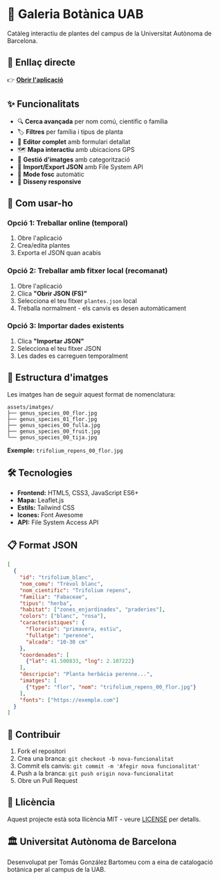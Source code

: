 # 🌿 Galeria Botànica UAB

Catàleg interactiu de plantes del campus de la Universitat Autònoma de Barcelona.

## 🚀 Enllaç directe
👉 **[Obrir l'aplicació](https://TU_USUARI.github.io/galeria-botanica-uab/)**

## ✨ Funcionalitats

- 🔍 **Cerca avançada** per nom comú, científic o família
- 🏷️ **Filtres** per família i tipus de planta
- 📝 **Editor complet** amb formulari detallat
- 🗺️ **Mapa interactiu** amb ubicacions GPS
- 🎨 **Gestió d'imatges** amb categorització
- 📁 **Import/Export JSON** amb File System API
- 🌙 **Mode fosc** automàtic
- 📱 **Disseny responsive**

## 🎯 Com usar-ho

### Opció 1: Treballar online (temporal)
1. Obre l'aplicació
2. Crea/edita plantes
3. Exporta el JSON quan acabis

### Opció 2: Treballar amb fitxer local (recomanat)
1. Obre l'aplicació
2. Clica **"Obrir JSON (FS)"**
3. Selecciona el teu fitxer `plantes.json` local
4. Treballa normalment - els canvis es desen automàticament

### Opció 3: Importar dades existents
1. Clica **"Importar JSON"**
2. Selecciona el teu fitxer JSON
3. Les dades es carreguen temporalment

## 📂 Estructura d'imatges

Les imatges han de seguir aquest format de nomenclatura:
```
assets/imatges/
├── genus_species_00_flor.jpg
├── genus_species_01_flor.jpg
├── genus_species_00_fulla.jpg
├── genus_species_00_fruit.jpg
└── genus_species_00_tija.jpg
```

**Exemple:** `trifolium_repens_00_flor.jpg`

## 🛠️ Tecnologies

- **Frontend:** HTML5, CSS3, JavaScript ES6+
- **Mapa:** Leaflet.js
- **Estils:** Tailwind CSS
- **Icones:** Font Awesome
- **API:** File System Access API

## 📋 Format JSON

```json
[
  {
    "id": "trifolium_blanc",
    "nom_comu": "Trèvol blanc",
    "nom_cientific": "Trifolium repens",
    "familia": "Fabaceae",
    "tipus": "herba",
    "habitat": ["zones_enjardinades", "praderies"],
    "colors": ["blanc", "rosa"],
    "caracteristiques": {
      "floracio": "primavera, estiu",
      "fullatge": "perenne",
      "alcada": "10-30 cm"
    },
    "coordenades": [
      {"lat": 41.500833, "lng": 2.107222}
    ],
    "descripcio": "Planta herbàcia perenne...",
    "imatges": [
      {"type": "flor", "nom": "trifolium_repens_00_flor.jpg"}
    ],
    "fonts": ["https://exemple.com"]
  }
]
```

## 🤝 Contribuir

1. Fork el repositori
2. Crea una branca: `git checkout -b nova-funcionalitat`
3. Commit els canvis: `git commit -m 'Afegir nova funcionalitat'`
4. Push a la branca: `git push origin nova-funcionalitat`
5. Obre un Pull Request

## 📄 Llicència

Aquest projecte està sota llicència MIT - veure [LICENSE](LICENSE) per detalls.

## 🏛️ Universitat Autònoma de Barcelona

Desenvolupat per Tomás González Bartomeu com a eina de catalogació botànica per al campus de la UAB.
